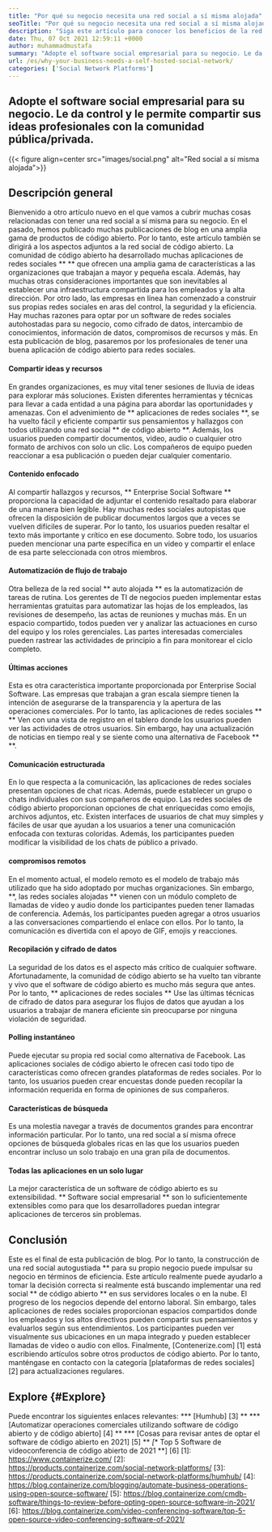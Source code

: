 ```yaml
---
title: "Por qué su negocio necesita una red social a sí misma alojada" 
seoTitle: "Por qué su negocio necesita una red social a sí misma alojada" 
description: "Siga este artículo para conocer los beneficios de la red social autohospedada para los negocios. Le permite construir espacios públicos/privados para equipos e individuos." 
date: Thu, 07 Oct 2021 12:59:11 +0000
author: muhammadmustafa
summary: "Adopte el software social empresarial para su negocio. Le da control y le permite compartir sus ideas profesionales con la comunidad pública/privada." 
url: /es/why-your-business-needs-a-self-hosted-social-network/
categories: ['Social Network Platforms']
---
```


## Adopte el software social empresarial para su negocio. Le da control y le permite compartir sus ideas profesionales con la comunidad pública/privada.

{{< figure align=center src="images/social.png" alt="Red social a sí misma alojada">}}


## Descripción general
Bienvenido a otro artículo nuevo en el que vamos a cubrir muchas cosas relacionadas con tener una red social a sí misma para su negocio. En el pasado, hemos publicado muchas publicaciones de blog en una amplia gama de productos de código abierto. Por lo tanto, este artículo también se dirigirá a los aspectos adjuntos a la red social de código abierto. La comunidad de código abierto ha desarrollado muchas aplicaciones de redes sociales ** ** que ofrecen una amplia gama de características a las organizaciones que trabajan a mayor y pequeña escala. Además, hay muchas otras consideraciones importantes que son inevitables al establecer una infraestructura compartida para los empleados y la alta dirección.
Por otro lado, las empresas en línea han comenzado a construir sus propias redes sociales en aras del control, la seguridad y la eficiencia. Hay muchas razones para optar por un software de redes sociales autohostadas para su negocio, como cifrado de datos, intercambio de conocimientos, información de datos, compromisos de recursos y más. En esta publicación de blog, pasaremos por los profesionales de tener una buena aplicación de código abierto para redes sociales.

#### Compartir ideas y recursos
En grandes organizaciones, es muy vital tener sesiones de lluvia de ideas para explorar más soluciones. Existen diferentes herramientas y técnicas para llevar a cada entidad a una página para abordar las oportunidades y amenazas. Con el advenimiento de ** aplicaciones de redes sociales **, se ha vuelto fácil y eficiente compartir sus pensamientos y hallazgos con todos utilizando una red social ** de código abierto **. Además, los usuarios pueden compartir documentos, video, audio o cualquier otro formato de archivos con solo un clic. Los compañeros de equipo pueden reaccionar a esa publicación o pueden dejar cualquier comentario.

#### Contenido enfocado
Al compartir hallazgos y recursos, ** Enterprise Social Software ** proporciona la capacidad de adjuntar el contenido resaltado para elaborar de una manera bien legible. Hay muchas redes sociales autopistas que ofrecen la disposición de publicar documentos largos que a veces se vuelven difíciles de superar. Por lo tanto, los usuarios pueden resaltar el texto más importante y crítico en ese documento. Sobre todo, los usuarios pueden mencionar una parte específica en un video y compartir el enlace de esa parte seleccionada con otros miembros.

#### Automatización de flujo de trabajo
Otra belleza de la red social ** auto alojada ** es la automatización de tareas de rutina. Los gerentes de TI de negocios pueden implementar estas herramientas gratuitas para automatizar las hojas de los empleados, las revisiones de desempeño, las actas de reuniones y muchas más. En un espacio compartido, todos pueden ver y analizar las actuaciones en curso del equipo y los roles gerenciales. Las partes interesadas comerciales pueden rastrear las actividades de principio a fin para monitorear el ciclo completo.

#### Últimas acciones
Esta es otra característica importante proporcionada por Enterprise Social Software. Las empresas que trabajan a gran escala siempre tienen la intención de asegurarse de la transparencia y la apertura de las operaciones comerciales. Por lo tanto, las aplicaciones de redes sociales ** ** Ven con una vista de registro en el tablero donde los usuarios pueden ver las actividades de otros usuarios. Sin embargo, hay una actualización de noticias en tiempo real y se siente como una alternativa de Facebook ** **.

#### Comunicación estructurada
En lo que respecta a la comunicación, las aplicaciones de redes sociales presentan opciones de chat ricas. Además, puede establecer un grupo o chats individuales con sus compañeros de equipo. Las redes sociales de código abierto proporcionan opciones de chat enriquecidas como emojis, archivos adjuntos, etc. Existen interfaces de usuarios de chat muy simples y fáciles de usar que ayudan a los usuarios a tener una comunicación enfocada con texturas coloridas. Además, los participantes pueden modificar la visibilidad de los chats de público a privado.

#### compromisos remotos
En el momento actual, el modelo remoto es el modelo de trabajo más utilizado que ha sido adoptado por muchas organizaciones. Sin embargo, **, las redes sociales alojadas ** vienen con un módulo completo de llamadas de video y audio donde los participantes pueden tener llamadas de conferencia. Además, los participantes pueden agregar a otros usuarios a las conversaciones compartiendo el enlace con ellos. Por lo tanto, la comunicación es divertida con el apoyo de GIF, emojis y reacciones.

#### Recopilación y cifrado de datos
La seguridad de los datos es el aspecto más crítico de cualquier software. Afortunadamente, la comunidad de código abierto se ha vuelto tan vibrante y vivo que el software de código abierto es mucho más segura que antes. Por lo tanto, ** aplicaciones de redes sociales ** Use las últimas técnicas de cifrado de datos para asegurar los flujos de datos que ayudan a los usuarios a trabajar de manera eficiente sin preocuparse por ninguna violación de seguridad.

#### Polling instantáneo
Puede ejecutar su propia red social como alternativa de Facebook. Las aplicaciones sociales de código abierto le ofrecen casi todo tipo de características como ofrecen grandes plataformas de redes sociales. Por lo tanto, los usuarios pueden crear encuestas donde pueden recopilar la información requerida en forma de opiniones de sus compañeros.

#### Características de búsqueda
Es una molestia navegar a través de documentos grandes para encontrar información particular. Por lo tanto, una red social a sí misma ofrece opciones de búsqueda globales ricas en las que los usuarios pueden encontrar incluso un solo trabajo en una gran pila de documentos.

#### Todas las aplicaciones en un solo lugar
La mejor característica de un software de código abierto es su extensibilidad. ** Software social empresarial ** son lo suficientemente extensibles como para que los desarrolladores puedan integrar aplicaciones de terceros sin problemas.

## Conclusión
Este es el final de esta publicación de blog. Por lo tanto, la construcción de una red social autogustiada ** para su propio negocio puede impulsar su negocio en términos de eficiencia. Este artículo realmente puede ayudarlo a tomar la decisión correcta si realmente está buscando implementar una red social ** de código abierto ** en sus servidores locales o en la nube. El progreso de los negocios depende del entorno laboral. Sin embargo, tales aplicaciones de redes sociales proporcionan espacios compartidos donde los empleados y los altos directivos pueden compartir sus pensamientos y evaluarlos según sus entendimientos. Los participantes pueden ver visualmente sus ubicaciones en un mapa integrado y pueden establecer llamadas de video o audio con ellos.
Finalmente, [Contenerize.com] [1] está escribiendo artículos sobre otros productos de código abierto. Por lo tanto, manténgase en contacto con la categoría [plataformas de redes sociales] [2] para actualizaciones regulares.

## Explore {#Explore}
Puede encontrar los siguientes enlaces relevantes:
  *** [Humhub] [3] **
  *** [Automatizar operaciones comerciales utilizando software de código abierto y de código abierto] [4] **
  *** [Cosas para revisar antes de optar el software de código abierto en 2021] [5] **
  *[** Top 5 Software de videoconferencia de código abierto de 2021 **] [6]
[1]: https://www.containerize.com/
[2]: https://products.containerize.com/social-network-platforms/
[3]: https://products.containerize.com/social-network-platforms/humhub/
[4]: https://blog.containerize.com/blogging/automate-business-operations-using-open-source-software/
[5]: https://blog.containerize.com/cmdb-software/things-to-review-before-opting-open-source-software-in-2021/
[6]: https://blog.containerize.com/video-conferencing-software/top-5-open-source-video-conferencing-software-of-2021/
